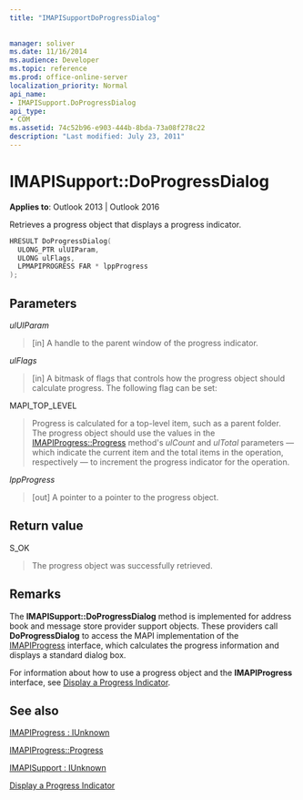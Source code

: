 ```yaml
---
title: "IMAPISupportDoProgressDialog"
 
 
manager: soliver
ms.date: 11/16/2014
ms.audience: Developer
ms.topic: reference
ms.prod: office-online-server
localization_priority: Normal
api_name:
- IMAPISupport.DoProgressDialog
api_type:
- COM
ms.assetid: 74c52b96-e903-444b-8bda-73a08f278c22
description: "Last modified: July 23, 2011"
---
```


# IMAPISupport::DoProgressDialog

  
  
**Applies to**: Outlook 2013 | Outlook 2016 
  
Retrieves a progress object that displays a progress indicator.
  
```cpp
HRESULT DoProgressDialog(
  ULONG_PTR ulUIParam,
  ULONG ulFlags,
  LPMAPIPROGRESS FAR * lppProgress
);
```

## Parameters

 _ulUIParam_
  
> [in] A handle to the parent window of the progress indicator.
    
 _ulFlags_
  
> [in] A bitmask of flags that controls how the progress object should calculate progress. The following flag can be set:
    
MAPI_TOP_LEVEL 
  
> Progress is calculated for a top-level item, such as a parent folder. The progress object should use the values in the [IMAPIProgress::Progress](imapiprogress-progress.md) method's  _ulCount_ and  _ulTotal_ parameters — which indicate the current item and the total items in the operation, respectively — to increment the progress indicator for the operation. 
    
 _lppProgress_
  
> [out] A pointer to a pointer to the progress object.
    
## Return value

S_OK 
  
> The progress object was successfully retrieved.
    
## Remarks

The **IMAPISupport::DoProgressDialog** method is implemented for address book and message store provider support objects. These providers call **DoProgressDialog** to access the MAPI implementation of the [IMAPIProgress](imapiprogressiunknown.md) interface, which calculates the progress information and displays a standard dialog box. 
  
For information about how to use a progress object and the **IMAPIProgress** interface, see [Display a Progress Indicator](how-to-display-a-progress-indicator.md).
  
## See also



[IMAPIProgress : IUnknown](imapiprogressiunknown.md)
  
[IMAPIProgress::Progress](imapiprogress-progress.md)
  
[IMAPISupport : IUnknown](imapisupportiunknown.md)


[Display a Progress Indicator](how-to-display-a-progress-indicator.md)

